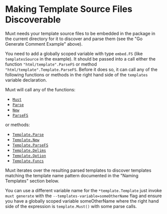 # Making Template Source Files Discoverable

Muxt needs your template source files to be embedded in the package in the current directory for it to discover and
parse them (see the "Go Generate Comment Example" above).

You need to add a globally scoped variable with type `embed.FS` (like `templatesSource` in the example).
It should be passed into a call either the function `"html/template".ParseFS` or method
`"html/template".Template.ParseFS`.
Before it does so, it can call any of the following functions or methods in the right hand side of the `templates`
variable declaration.

Muxt will call any of the functions:

- [`Must`](https://pkg.go.dev/html/template#Must)
- [`Parse`](https://pkg.go.dev/html/template#Parse)
- [`New`](https://pkg.go.dev/html/template#New)
- [`ParseFS`](https://pkg.go.dev/html/template#ParseFS)

or methods:

- [`Template.Parse`](https://pkg.go.dev/html/template#Template.Parse)
- [`Template.New`](https://pkg.go.dev/html/template#Template.New)
- [`Template.ParseFS`](https://pkg.go.dev/html/template#Template.ParseFS)
- [`Template.Delims`](https://pkg.go.dev/html/template#Template.Delims)
- [`Template.Option`](https://pkg.go.dev/html/template#Template.Option)
- [`Template.Funcs`](https://pkg.go.dev/html/template#Template.Option)

Muxt iterates over the resulting parsed templates to discover templates matching the template name pattern documented in
the "Naming Templates" section below.

You can use a different variable name for the `*template.Template` just invoke `muxt generate` with the
`--templates-variable=someOtherName` flag
and ensure you have a globally scoped variable someOtherName where the right hand side of the expression is
`template.Must()` with some parse calls.  
